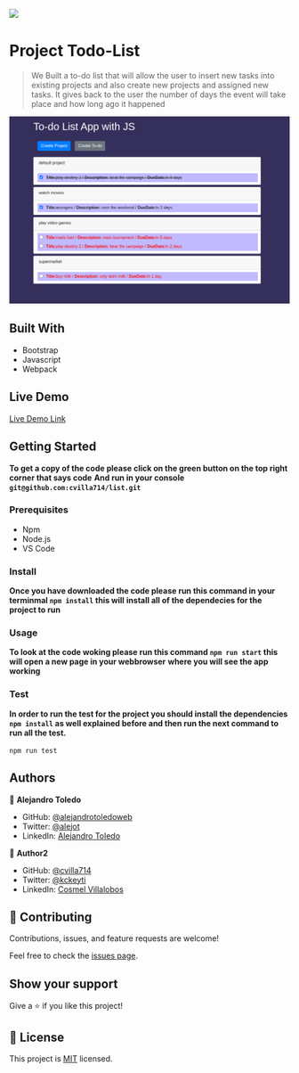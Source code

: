 ![](https://img.shields.io/badge/Microverse-blueviolet)

# Project Todo-List

> We Built a to-do list that will allow the user to insert new tasks 
> into existing projects and also create new projects and assigned new tasks. 
> It gives back to the user the number of days the event will take place and how long ago it happened

![screenshot](./app_screenshot.png)

## Built With

- Bootstrap
- Javascript
- Webpack

## Live Demo

[Live Demo Link](https://rawcdn.githack.com/cvilla714/list/2d7d50834770fd5e9d7f2a3b5203a9db841d2e85/dist/index.html)

## Getting Started

**To get a copy of the code please click on the green button on the top right corner that says code**
**And run in your console `git@github.com:cvilla714/list.git`**

### Prerequisites

- Npm
- Node.js
- VS Code

### Install

**Once you have downloaded the code please run this command in your terminmal `npm install` this will**
**install all of the dependecies for the project to run**

### Usage

**To look at the code woking please run this command `npm run start` this will open a new page in your webbrowser**
**where you will see the app working**

### Test

**In order to run the test for the project you should install the dependencies `npm install` as well explained before and then run the next command to run all the test.**


`npm run test`

## Authors

👤 **Alejandro Toledo**

- GitHub: [@alejandrotoledoweb](https://github.com/alejandrotoledoweb)
- Twitter: [@alejot](https://twitter.com/alejot)
- LinkedIn: [Alejandro Toledo](https://www.linkedin.com/in/alejandro-toledo-3b444b109/)

👤 **Author2**

- GitHub: [@cvilla714](https://github.com/cvilla714)
- Twitter: [@kckeyti](https://twitter.com/kckeyti)
- LinkedIn: [Cosmel Villalobos](https://www.linkedin.com/in/cosvilla/)

## 🤝 Contributing

Contributions, issues, and feature requests are welcome!

Feel free to check the [issues page](https://github.com/cvilla714/list/pulls).

## Show your support

Give a ⭐️ if you like this project!

## 📝 License

This project is [MIT](https://github.com/cvilla714/list/blob/master/LICENSE) licensed.
